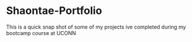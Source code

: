# Shaontae-Portfolio
This is a quick snap shot of some of my projects ive completed during my bootcamp course at UCONN
